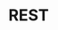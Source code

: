 ---
title: 'REST'
versions: 
  fpt: '*'
  ghae: '*'
  ghec: '*'
  ghes: '*'
children:
  - '/actions'
  - '/checks'
  - '/overview'
autogenerated: rest
---